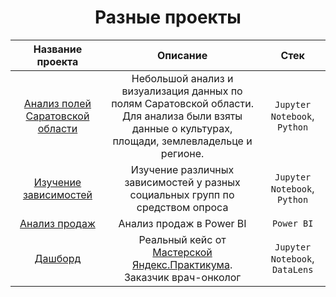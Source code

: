 <h1 align="center">
  Разные проекты
</h1>


|Название проекта|Описание|Стек|
|:-----:|:-----:|:-----:|
|[Анализ полей Саратовской области](https://github.com/Fedor-Kirillow/Other_projects/tree/main/%D0%90%D0%BD%D0%B0%D0%BB%D0%B8%D0%B7%20%D0%BF%D0%BE%D0%BB%D0%B5%D0%B9%20%D0%A1%D0%B0%D1%80%D0%B0%D1%82%D0%BE%D0%B2%D1%81%D0%BA%D0%BE%D0%B9%20%D0%BE%D0%B1%D0%BB%D0%B0%D1%81%D1%82%D0%B8)|Небольшой анализ и визуализация данных по полям Саратовской области.<br> Для анализа были взяты данные о культурах, площади, землевладельце и регионе.|`Jupyter Notebook`, `Python`|
|[Изучение зависимостей](https://github.com/Fedor-Kirillow/Other_projects/tree/main/%D0%98%D0%B7%D1%83%D1%87%D0%B5%D0%BD%D0%B8%D0%B5%20%D0%B7%D0%B0%D0%B2%D0%B8%D1%81%D0%B8%D0%BC%D0%BE%D1%81%D1%82%D0%B5%D0%B9)|Изучение различных зависимостей у разных социальных групп по средством опроса|`Jupyter Notebook`, `Python`|
|[Анализ продаж](https://github.com/Fedor-Kirillow/Other_projects/tree/main/%D0%90%D0%BD%D0%B0%D0%BB%D0%B8%D0%B7%20%D0%BF%D1%80%D0%BE%D0%B4%D0%B0%D0%B6)|Анализ продаж в Power BI| `Power BI`|
|[Дашборд](https://github.com/Fedor-Kirillow/Other_projects/tree/main/%D0%97%D0%BB%D0%BE%D0%BA%D0%B0%D1%87%D0%B5%D1%81%D1%82%D0%B2%D0%B5%D0%BD%D0%BD%D1%8B%D0%B5%20%D0%BD%D0%BE%D0%B2%D0%BE%D0%BE%D0%B1%D1%80%D0%B0%D0%B7%D0%BE%D0%B2%D0%B0%D0%BD%D0%B8%D1%8F)|Реальный кейс от [Мастерской Яндекс.Практикума](https://practicum.yandex.ru/masterskaya/). Заказчик врач-онколог|`Jupyter Notebook`, `DataLens`|
